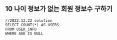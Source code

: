 ## 10 나이 정보가 없는 회원 정보수 구하기

```oracle
//2022.12.22 solution
SELECT COUNT(*) AS USERS
FROM USER_INFO
WHERE AGE IS NULL
```
